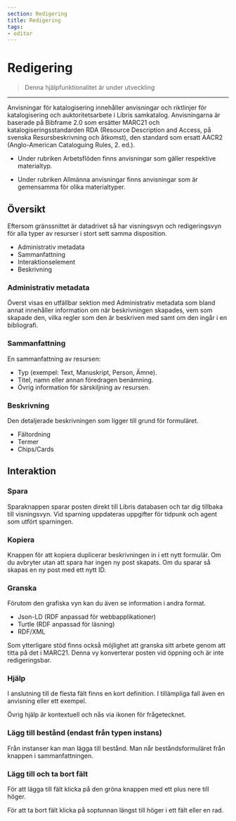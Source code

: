 ```yaml
---
section: Redigering
title: Redigering
tags:
- editor
---
```



# Redigering

> Denna hjälpfunktionalitet är under utveckling

---

Anvisningar för katalogisering innehåller anvisningar och riktlinjer för katalogisering och auktoritetsarbete i Libris samkatalog. Anvisningarna är baserade på Bibframe 2.0 som ersätter MARC21 och katalogiseringsstandarden RDA (Resource Description and Access, på svenska Resursbeskrivning och åtkomst), den standard som ersatt AACR2 (Anglo-American Cataloguing Rules, 2. ed.). 

* Under rubriken Arbetsflöden finns anvisningar som gäller respektive materialtyp.

* Under rubriken Allmänna anvisningar finns anvisningar som är gemensamma för olika materialtyper.

## Översikt

Eftersom gränssnittet är datadrivet så har visningsvyn och redigeringsvyn för alla typer av resurser i stort sett samma disposition.

  * Administrativ metadata
  * Sammanfattning
  * Interaktionselement
  * Beskrivning

### Administrativ metadata
Överst visas en utfällbar sektion med Administrativ metadata som bland annat innehåller information om när beskrivningen skapades, vem som skapade den, vilka regler som den är beskriven med samt om den ingår i en bibliografi.

### Sammanfattning
En sammanfattning av resursen:

  * Typ (exempel: Text, Manuskript, Person, Ämne).
  * Titel, namn eller annan föredragen benämning.
  * Övrig information för särskiljning av resursen.


### Beskrivning
Den detaljerade beskrivningen som ligger till grund för formuläret.

  * Fältordning
  * Termer
  * Chips/Cards

## Interaktion

### Spara

Sparaknappen sparar posten direkt till Libris databasen och tar dig tillbaka till visningsvyn. Vid sparning uppdateras uppgifter för tidpunk och agent som utfört sparningen.

### Kopiera

Knappen för att kopiera duplicerar beskrivningen in i ett nytt formulär. Om du avbryter utan att spara har ingen ny post skapats. Om du sparar så skapas en ny post med ett nytt ID.

### Granska

Förutom den grafiska vyn kan du även se information i andra format.

  * Json-LD (RDF anpassad för webbapplikationer) 
  * Turtle (RDF anpassad för läsning)
  * RDF/XML

Som ytterligare stöd finns också möjlighet att granska sitt arbete genom att titta på det i MARC21. Denna vy konverterar posten vid öppning och är inte redigeringsbar.

### Hjälp

I anslutning till de flesta fält finns en kort definition. I tillämpliga fall även en anvisning eller ett exempel.

Övrig hjälp är kontextuell och nås via ikonen för frågetecknet.

### Lägg till bestånd (endast från typen instans)

Från instanser kan man lägga till bestånd. Man når beståndsformuläret från knappen i sammanfattningen.

### Lägg till och ta bort fält

För att lägga till fält klicka på den gröna knappen med ett plus nere till höger.

För att ta bort fält klicka på soptunnan längst till höger i ett fält eller en rad.
